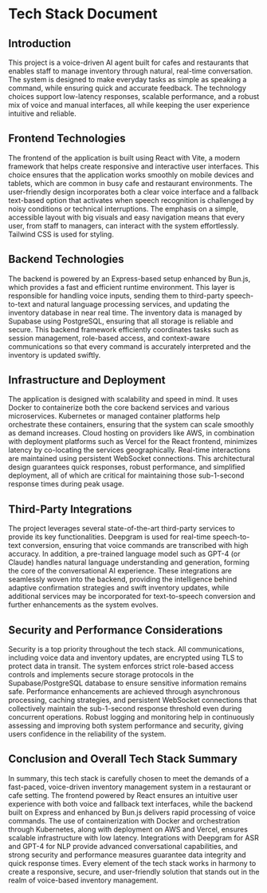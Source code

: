 # Tech Stack Document

## Introduction

This project is a voice-driven AI agent built for cafes and restaurants that enables staff to manage inventory through natural, real-time conversation. The system is designed to make everyday tasks as simple as speaking a command, while ensuring quick and accurate feedback. The technology choices support low-latency responses, scalable performance, and a robust mix of voice and manual interfaces, all while keeping the user experience intuitive and reliable.

## Frontend Technologies

The frontend of the application is built using React with Vite, a modern framework that helps create responsive and interactive user interfaces. This choice ensures that the application works smoothly on mobile devices and tablets, which are common in busy cafe and restaurant environments. The user-friendly design incorporates both a clear voice interface and a fallback text-based option that activates when speech recognition is challenged by noisy conditions or technical interruptions. The emphasis on a simple, accessible layout with big visuals and easy navigation means that every user, from staff to managers, can interact with the system effortlessly. Tailwind CSS is used for styling.

## Backend Technologies

The backend is powered by an Express-based setup enhanced by Bun.js, which provides a fast and efficient runtime environment. This layer is responsible for handling voice inputs, sending them to third-party speech-to-text and natural language processing services, and updating the inventory database in near real time. The inventory data is managed by Supabase using PostgreSQL, ensuring that all storage is reliable and secure. This backend framework efficiently coordinates tasks such as session management, role-based access, and context-aware communications so that every command is accurately interpreted and the inventory is updated swiftly.

## Infrastructure and Deployment

The application is designed with scalability and speed in mind. It uses Docker to containerize both the core backend services and various microservices. Kubernetes or managed container platforms help orchestrate these containers, ensuring that the system can scale smoothly as demand increases. Cloud hosting on providers like AWS, in combination with deployment platforms such as Vercel for the React frontend, minimizes latency by co-locating the services geographically. Real-time interactions are maintained using persistent WebSocket connections. This architectural design guarantees quick responses, robust performance, and simplified deployment, all of which are critical for maintaining those sub-1-second response times during peak usage.

## Third-Party Integrations

The project leverages several state-of-the-art third-party services to provide its key functionalities. Deepgram is used for real-time speech-to-text conversion, ensuring that voice commands are transcribed with high accuracy. In addition, a pre-trained language model such as GPT-4 (or Claude) handles natural language understanding and generation, forming the core of the conversational AI experience. These integrations are seamlessly woven into the backend, providing the intelligence behind adaptive confirmation strategies and swift inventory updates, while additional services may be incorporated for text-to-speech conversion and further enhancements as the system evolves.

## Security and Performance Considerations

Security is a top priority throughout the tech stack. All communications, including voice data and inventory updates, are encrypted using TLS to protect data in transit. The system enforces strict role-based access controls and implements secure storage protocols in the Supabase/PostgreSQL database to ensure sensitive information remains safe. Performance enhancements are achieved through asynchronous processing, caching strategies, and persistent WebSocket connections that collectively maintain the sub-1-second response threshold even during concurrent operations. Robust logging and monitoring help in continuously assessing and improving both system performance and security, giving users confidence in the reliability of the system.

## Conclusion and Overall Tech Stack Summary

In summary, this tech stack is carefully chosen to meet the demands of a fast-paced, voice-driven inventory management system in a restaurant or cafe setting. The frontend powered by React ensures an intuitive user experience with both voice and fallback text interfaces, while the backend built on Express and enhanced by Bun.js delivers rapid processing of voice commands. The use of containerization with Docker and orchestration through Kubernetes, along with deployment on AWS and Vercel, ensures scalable infrastructure with low latency. Integrations with Deepgram for ASR and GPT-4 for NLP provide advanced conversational capabilities, and strong security and performance measures guarantee data integrity and quick response times. Every element of the tech stack works in harmony to create a responsive, secure, and user-friendly solution that stands out in the realm of voice-based inventory management.
